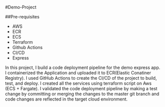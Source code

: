 #Demo-Project

##Pre-requisites
- AWS
- ECR
- ECS
- Terraform
- Github Actions
- CI/CD
- Express


In this project, I build a code deployment pipeline for the demo express app. I containerized the Application and uploaded it to ECR(Elastic Conatiner Registry). I used GitHub Actions to create the CI/CD of the project to build, test, and deploy. I created all the services using terraform script on Aws (ECS + Fargate). I validated the code deployment pipeline by making a test change by committing or merging the changes to the master git branch and code changes are reflected in the target cloud environment. 
